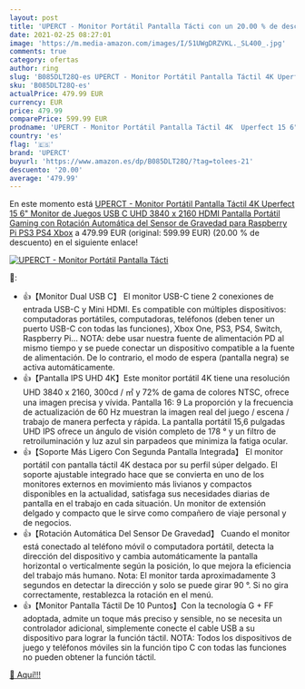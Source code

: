 ```yaml
---
layout: post
title: 'UPERCT - Monitor Portátil Pantalla Tácti con un 20.00 % de descuento'
date: 2021-02-25 08:27:01
image: 'https://m.media-amazon.com/images/I/51UWgDRZVKL._SL400_.jpg'
comments: true
category: ofertas
author: ring
slug: 'B085DLT28Q-es UPERCT - Monitor Portátil Pantalla Táctil 4K Uperfect 15...'
sku: 'B085DLT28Q-es'
actualPrice: 479.99 EUR
currency: EUR
price: 479.99
comparePrice: 599.99 EUR
prodname: 'UPERCT - Monitor Portátil Pantalla Táctil 4K  Uperfect 15 6" Monitor de Juegos USB C UHD 3840 x 2160 HDMI Pantalla Portátil Gaming con Rotación Automática del Sensor de Gravedad para Raspberry Pi PS3 PS4 Xbox'
country: 'es'
flag: '🇪🇸'
brand: 'UPERCT'
buyurl: 'https://www.amazon.es/dp/B085DLT28Q/?tag=tolees-21'
descuento: '20.00'
average: '479.99'
---
```


En este momento está [UPERCT - Monitor Portátil Pantalla Táctil 4K  Uperfect 15 6" Monitor de Juegos USB C UHD 3840 x 2160 HDMI Pantalla Portátil Gaming con Rotación Automática del Sensor de Gravedad para Raspberry Pi PS3 PS4 Xbox](https://www.amazon.es/dp/B085DLT28Q/?tag=tolees-21) a 479.99 EUR (original: 599.99 EUR) (20.00 %  de descuento) en el siguiente enlace!

[![UPERCT - Monitor Portátil Pantalla Tácti](https://m.media-amazon.com/images/I/51UWgDRZVKL._SL400_.jpg)](https://www.amazon.es/dp/B085DLT28Q/?tag=tolees-21)

🔎:

- 👍【Monitor Dual USB C】 El monitor USB-C tiene 2 conexiones de entrada USB-C y Mini HDMI. Es compatible con múltiples dispositivos: computadoras portátiles, computadoras, teléfonos (deben tener un puerto USB-C con todas las funciones), Xbox One, PS3, PS4, Switch, Raspberry Pi... NOTA: debe usar nuestra fuente de alimentación PD al mismo tiempo y se puede conectar un dispositivo compatible a la fuente de alimentación. De lo contrario, el modo de espera (pantalla negra) se activa automáticamente.
- 👍【Pantalla IPS UHD 4K】Este monitor portátil 4K tiene una resolución UHD 3840 x 2160, 300cd / ㎡ y 72% de gama de colores NTSC, ofrece una imagen precisa y vívida. Pantalla 16: 9 La proporción y la frecuencia de actualización de 60 Hz muestran la imagen real del juego / escena / trabajo de manera perfecta y rápida. La pantalla portátil 15,6 pulgadas UHD IPS ofrece un ángulo de visión completo de 178 ° y un filtro de retroiluminación y luz azul sin parpadeos que minimiza la fatiga ocular.
- 👍【Soporte Más Ligero Con Segunda Pantalla Integrada】 El monitor portátil con pantalla táctil 4K destaca por su perfil súper delgado. El soporte ajustable integrado hace que se convierta en uno de los monitores externos en movimiento más livianos y compactos disponibles en la actualidad, satisfaga sus necesidades diarias de pantalla en el trabajo en cada situación. Un monitor de extensión delgado y compacto que le sirve como compañero de viaje personal y de negocios.
- 👍【Rotación Automática Del Sensor De Gravedad】 Cuando el monitor está conectado al teléfono móvil o computadora portátil, detecta la dirección del dispositivo y cambia automáticamente la pantalla horizontal o verticalmente según la posición, lo que mejora la eficiencia del trabajo más humano. Nota: El monitor tarda aproximadamente 3 segundos en detectar la dirección y solo se puede girar 90 °. Si no gira correctamente, restablezca la rotación en el menú.
- 👍【Monitor Pantalla Táctil De 10 Puntos】Con la tecnología G + FF adoptada, admite un toque más preciso y sensible, no se necesita un controlador adicional, simplemente conecte el cable USB a su dispositivo para lograr la función táctil. NOTA: Todos los dispositivos de juego y teléfonos móviles sin la función tipo C con todas las funciones no pueden obtener la función táctil.

[🛒 Aquí!!!](https://www.amazon.es/dp/B085DLT28Q/?tag=tolees-21)
